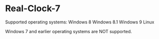 Real-Clock-7
============

Supported operating systems:
Windows 8
Windows 8.1
Windows 9
Linux

Windows 7 and earlier operating systems are NOT supported.
